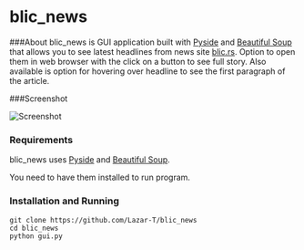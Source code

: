 blic_news
=========

###About
blic_news is GUI application built with [Pyside](https://wiki.qt.io/Category:LanguageBindings::PySide) and [Beautiful Soup](http://www.crummy.com/software/BeautifulSoup/) that allows you to see latest headlines from news site [blic.rs](http://www.blic.rs/). Option to open them in web browser with the click on a button to see full story. Also available is option for hovering over headline to see the first paragraph of the article.

###Screenshot

![Screenshot](http://i.imgur.com/8wgNJLj.png)

### Requirements

blic_news uses [Pyside](http://qt-project.org/wiki/PySide) and [Beautiful Soup](http://www.crummy.com/software/BeautifulSoup/).

You need to have them installed to run program.

### Installation and Running
```
git clone https://github.com/Lazar-T/blic_news
cd blic_news
python gui.py
```

